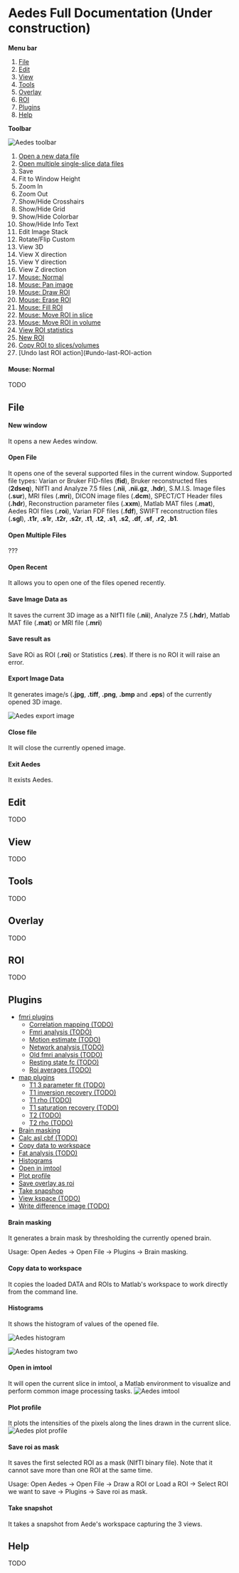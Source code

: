 # Aedes Full Documentation (Under construction)

**Menu bar**
1. [File](#file)
2. [Edit](#edit)
3. [View](#view)
4. [Tools](#tools)
5. [Overlay](#overlay)
6. [ROI](#roi)
7. [Plugins](#plugins)
8. [Help](#help)

**Toolbar**

![Aedes toolbar](aedes_toolbar.png)
1. [Open a new data file](#open-file)
2. [Open multiple single-slice data files](#open-multiple-files)
3. Save
4. Fit to Window Height
5. Zoom In
6. Zoom Out
7. Show/Hide Crosshairs
8. Show/Hide Grid
9. Show/Hide Colorbar
10. Show/Hide Info Text
11. Edit Image Stack
12. Rotate/Flip Custom
13. View 3D
14. View X direction
15. View Y direction
16. View Z direction
17. [Mouse: Normal](#mouse-normal)
18. [Mouse: Pan image](#mouse-pan-image)
19. [Mouse: Draw ROI](#mouse-draw-roi)
20. [Mouse: Erase ROI](#mouse-erase-roi)
21. [Mouse: Fill ROI](#mouse-fill-roi)
22. [Mouse: Move ROI in slice](#mouse-move-roi-in-slice)
23. [Mouse: Move ROI in volume](#mouse-move-roi-in-volume)
24. [View ROI statistics](#view-roi-statistics)
25. [New ROI](#new-roi)
26. [Copy ROI to slices/volumes](#copy-roi-to-slices-volumes)
27. [Undo last ROI action](#undo-last-ROI-action

#### Mouse: Normal
TODO



## File
#### New window
It opens a new Aedes window.

#### Open File
It opens one of the several supported files in the current window. Supported file types: Varian or Bruker FID-files (**fid**), Bruker reconstructed files (**2dseq**), NIfTI and Analyze 7.5 files (**.nii**, **.nii.gz**, **.hdr**), S.M.I.S. Image files (**.sur**), MRI files (**.mri**), DICON image files (**.dcm**), SPECT/CT Header files (**.hdr**), Reconstruction parameter files (**.xxm**), Matlab MAT files (**.mat**), Aedes ROI files (**.roi**), Varian FDF files (**.fdf**), SWIFT reconstruction files (**.sgl**), **.t1r**, **.s1r**, **.t2r**, **.s2r**, **.t1**, **.t2**, **.s1**, **.s2**, **.df**, **.sf**, **.r2**, **.b1**.

#### Open Multiple Files
???

#### Open Recent
It allows you to open one of the files opened recently.

#### Save Image Data as
It saves the current 3D image as a NIfTI file (**.nii**), Analyze 7.5 (**.hdr**), Matlab MAT file (**.mat**) or MRI file (**.mri**)

#### Save result as
Save ROi as ROI (**.roi**) or Statistics (**.res**). If there is no ROI it will raise an error.

#### Export Image Data
It generates image/s (**.jpg**, **.tiff**, **.png**, **.bmp** and **.eps**) of the currently opened 3D image.

![Aedes export image](aedes_exportimage.png)

#### Close file
It will close the currently opened image.

#### Exit Aedes
It exists Aedes.

## Edit
TODO

## View
TODO

## Tools
TODO

## Overlay
TODO

## ROI
TODO

## Plugins
* [fmri plugins](#fmri-plugins)
  * [Correlation mapping (TODO)](#correlation-mapping)
  * [Fmri analysis (TODO)](#fmri-analysis)
  * [Motion estimate (TODO)](#motion-estimate)
  * [Network analysis (TODO)](#network-analysis)
  * [Old fmri analysis (TODO)](#old-fmri-analysis)
  * [Resting state fc (TODO)](#resting-state-fc)
  * [Roi averages (TODO)](#roi-averages)
* [map plugins](#map-plugins)
  * [T1 3 parameter fit (TODO)](#t1-3-parameter-fit)
  * [T1 inversion recovery (TODO)](#t1-inversion-recovery)
  * [T1 rho (TODO)](#t1-rho)
  * [T1 saturation recovery (TODO)](#t1-saturation-recovery)
  * [T2 (TODO)](#t2)
  * [T2 rho (TODO)](#t2-rho)
* [Brain masking](#brain-masking)
* [Calc asl cbf (TODO)](#calc-asl-cbf)
* [Copy data to workspace](#copy-data-to-workspace)
* [Fat analysis (TODO)](#fat-analysis)
* [Histograms](#histograms)
* [Open in imtool](#open-in-imtool)
* [Plot profile](#plot-profile)
* [Save overlay as roi](#save-overlay-as-roi)
* [Take snapshop](#take-snapshop)
* [View kspace (TODO)](#view-kspace)
* [Write difference image (TODO)](#write-difference-image)

#### Brain masking
It generates a brain mask by thresholding the currently opened brain.

Usage: Open Aedes -> Open File -> Plugins -> Brain masking.

#### Copy data to workspace
It copies the loaded DATA and ROIs to Matlab's workspace to work directly from the command line.

#### Histograms
It shows the histogram of values of the opened file.

![Aedes histogram](aedes_histogram.png)

![Aedes histogram two](aedes_histogram2.png)

#### Open in imtool
It will open the current slice in imtool, a Matlab environment to visualize and perform common image processing tasks.
![Aedes imtool](aedes_imtool.png)

#### Plot profile
It plots the intensities of the pixels along the lines drawn in the current slice.
![Aedes plot profile](aedes_plotprofile.png)

#### Save roi as mask
It saves the first selected ROI as a mask (NIfTI binary file). Note that it cannot save more than one ROI at the same time.

Usage: Open Aedes -> Open File -> Draw a ROI or Load a ROI -> Select ROI we want to save -> Plugins -> Save roi as mask.

#### Take snapshot
It takes a snapshot from Aede's workspace capturing the 3 views.

## Help
TODO
